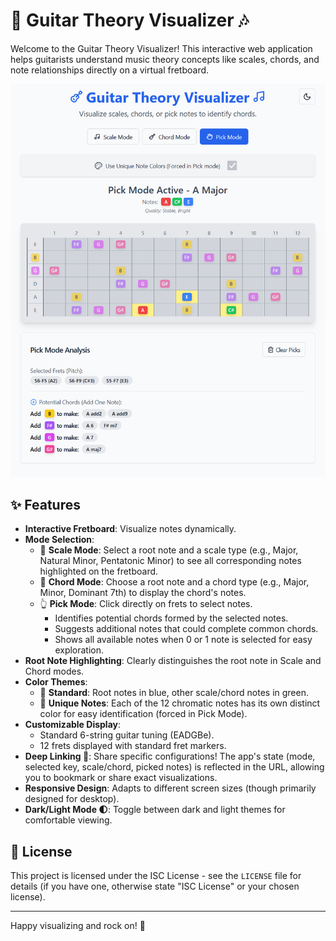 # 🎸 Guitar Theory Visualizer 🎶

Welcome to the Guitar Theory Visualizer! This interactive web application helps guitarists understand music theory concepts like scales, chords, and note relationships directly on a virtual fretboard.

![Screenshot](screenshot.png)

## ✨ Features

*   **Interactive Fretboard**: Visualize notes dynamically.
*   **Mode Selection**:
    *   🎵 **Scale Mode**: Select a root note and a scale type (e.g., Major, Natural Minor, Pentatonic Minor) to see all corresponding notes highlighted on the fretboard.
    *   🎼 **Chord Mode**: Choose a root note and a chord type (e.g., Major, Minor, Dominant 7th) to display the chord's notes.
    *   👆 **Pick Mode**: Click directly on frets to select notes.
        *   Identifies potential chords formed by the selected notes.
        *   Suggests additional notes that could complete common chords.
        *   Shows all available notes when 0 or 1 note is selected for easy exploration.
*   **Root Note Highlighting**: Clearly distinguishes the root note in Scale and Chord modes.
*   **Color Themes**:
    *   🎨 **Standard**: Root notes in blue, other scale/chord notes in green.
    *   🌈 **Unique Notes**: Each of the 12 chromatic notes has its own distinct color for easy identification (forced in Pick Mode).
*   **Customizable Display**:
    *   Standard 6-string guitar tuning (EADGBe).
    *   12 frets displayed with standard fret markers.
*   **Deep Linking 🔗**: Share specific configurations! The app's state (mode, selected key, scale/chord, picked notes) is reflected in the URL, allowing you to bookmark or share exact visualizations.
*   **Responsive Design**: Adapts to different screen sizes (though primarily designed for desktop).
*   **Dark/Light Mode 🌓**: Toggle between dark and light themes for comfortable viewing.

## 📝 License

This project is licensed under the ISC License - see the `LICENSE` file for details (if you have one, otherwise state "ISC License" or your chosen license).

---

Happy visualizing and rock on! 🤘

